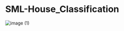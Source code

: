 # SML-House_Classification
![image (1)](https://github.com/user-attachments/assets/f98e49e1-5fe7-4611-b46a-46eea19cf93d)
